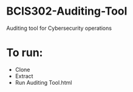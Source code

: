 # BCIS302-Auditing-Tool
Auditing tool for Cybersecurity operations

# To run:
- Clone
- Extract
- Run Auditing Tool.html
